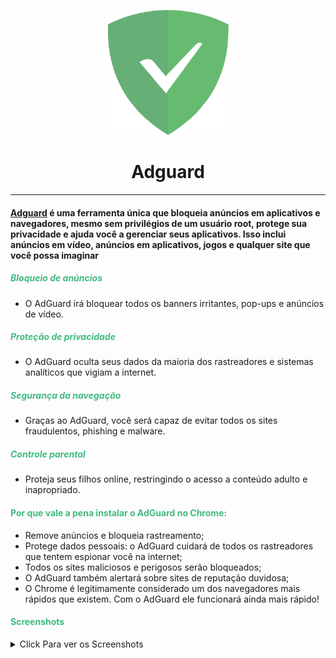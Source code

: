<p align="center">
  <img width="200" src="https://raw.githubusercontent.com/Eduardo-Filhoo/docker-application-examples/main/docs/src/images/logos/adguard_logo.png" alt="Adguard Logo">
</p>

<h1 align="center">Adguard</h1>

***

#### [Adguard](https://adguard.com/) é uma ferramenta única que bloqueia anúncios em aplicativos e navegadores, mesmo sem privilégios de um usuário root, protege sua privacidade e ajuda você a gerenciar seus aplicativos. Isso inclui anúncios em vídeo, anúncios em aplicativos, jogos e qualquer site que você possa imaginar

<h5 style="color: #42b983">Bloqueio de anúncios</h5>

* O AdGuard irá bloquear todos os banners irritantes, pop-ups e anúncios de vídeo.

<h5 style="color: #42b983">Proteção de privacidade</h5>

* O AdGuard oculta seus dados da maioria dos rastreadores e sistemas analíticos que vigiam a internet.

<h5 style="color: #42b983">Segurança da navegação</h5>

* Graças ao AdGuard, você será capaz de evitar todos os sites fraudulentos, phishing e malware.

<h5 style="color: #42b983">Controle parental</h5>

* Proteja seus filhos online, restringindo o acesso a conteúdo adulto e inapropriado.

<h4 style="color: #42b983">Por que vale a pena instalar o AdGuard no Chrome:</h4>

* Remove anúncios e bloqueia rastreamento;
* Protege dados pessoais: o AdGuard cuidará de todos os rastreadores que tentem espionar você na internet;
* Todos os sites maliciosos e perigosos serão bloqueados;
* O AdGuard também alertará sobre sites de reputação duvidosa;
* O Chrome é legitimamente considerado um dos navegadores mais rápidos que existem. Com o AdGuard ele funcionará ainda mais rápido!

<h4 style="color: #42b983">Screenshots</h4>

<details>
<summary>Click Para ver os Screenshots</summary>
  
</details>
